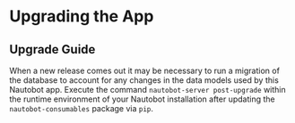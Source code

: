 # Upgrading the App

## Upgrade Guide

When a new release comes out it may be necessary to run a migration of the database to account for any changes in the data models used by this Nautobot app.
Execute the command `nautobot-server post-upgrade` within the runtime environment of your Nautobot installation after updating the `nautobot-consumables` package via `pip`.
